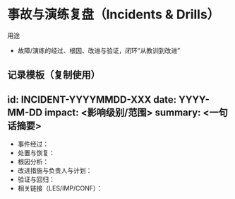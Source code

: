 # 事故与演练复盘（Incidents & Drills）

用途
- 故障/演练的经过、根因、改进与验证，闭环“从教训到改进”

记录模板（复制使用）
---
id: INCIDENT-YYYYMMDD-XXX
date: YYYY-MM-DD
impact: <影响级别/范围>
summary: <一句话摘要>
---
- 事件经过：
- 处置与恢复：
- 根因分析：
- 改进措施与负责人与计划：
- 验证与回归：
- 相关链接（LES/IMP/CONF）：

